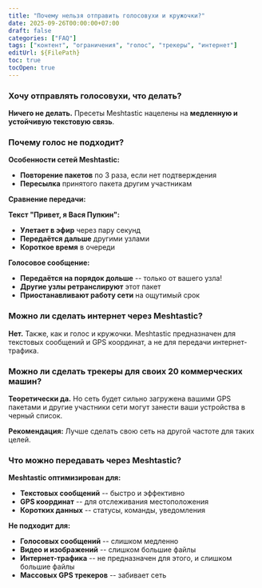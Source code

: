 ```yaml
---
title: "Почему нельзя отправить голосовухи и кружочки?"
date: 2025-09-26T00:00:00+07:00
draft: false
categories: ["FAQ"]
tags: ["контент", "ограничения", "голос", "трекеры", "интернет"]
editUrl: ${FilePath}
toc: true
tocOpen: true
---
```


### Хочу отправлять голосовухи, что делать?

**Ничего не делать.** Пресеты Meshtastic нацелены на **медленную и устойчивую текстовую связь**.

### Почему голос не подходит?

**Особенности сетей Meshtastic:**
- **Повторение пакетов** по 3 раза, если нет подтверждения
- **Пересылка** принятого пакета другим участникам

**Сравнение передачи:**

**Текст "Привет, я Вася Пупкин":**
- **Улетает в эфир** через пару секунд
- **Передаётся дальше** другими узлами
- **Короткое время** в очереди

**Голосовое сообщение:**
- **Передаётся на порядок дольше** -- только от вашего узла!
- **Другие узлы ретранслируют** этот пакет
- **Приостанавливают работу сети** на ощутимый срок

### Можно ли сделать интернет через Meshtastic?

**Нет.** Также, как и голос и кружочки. Meshtastic предназначен для текстовых сообщений и GPS координат, а не для передачи интернет-трафика.

### Можно ли сделать трекеры для своих 20 коммерческих машин?

**Теоретически да.** Но сеть будет сильно загружена вашими GPS пакетами и другие участники сети могут занести ваши устройства в черный список. 

**Рекомендация:** Лучше сделать свою сеть на другой частоте для таких целей.

### Что можно передавать через Meshtastic?

**Meshtastic оптимизирован для:**
- **Текстовых сообщений** -- быстро и эффективно
- **GPS координат** -- для отслеживания местоположения
- **Коротких данных** -- статусы, команды, уведомления

**Не подходит для:**
- **Голосовых сообщений** -- слишком медленно
- **Видео и изображений** -- слишком большие файлы
- **Интернет-трафика** -- не предназначен для этого, и слишком большие файлы
- **Массовых GPS трекеров** -- забивает сеть
